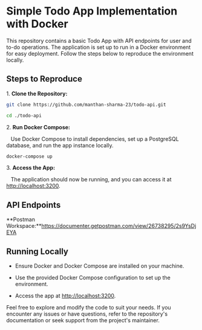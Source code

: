 # Simple Todo App Implementation with Docker

This repository contains a basic Todo App with API endpoints for user and to-do operations. The application is set up to run in a Docker environment for easy deployment. Follow the steps below to reproduce the environment locally.

## Steps to Reproduce

1\. **Clone the Repository:**

```bash
git clone https://github.com/manthan-sharma-23/todo-api.git

cd ./todo-api
```

2\. **Run Docker Compose:**

   Use Docker Compose to install dependencies, set up a PostgreSQL database, and run the app instance locally.

```bash
docker-compose up
```

3\. **Access the App:**

   The application should now be running, and you can access it at [http://localhost:3200](http://localhost:3200).

## API Endpoints

**Postman Workspace:**https://documenter.getpostman.com/view/26738295/2s9YsDjEYA

## Running Locally

- Ensure Docker and Docker Compose are installed on your machine.

- Use the provided Docker Compose configuration to set up the environment.

- Access the app at [http://localhost:3200](http://localhost:3200).

Feel free to explore and modify the code to suit your needs. If you encounter any issues or have questions, refer to the repository's documentation or seek support from the project's maintainer.